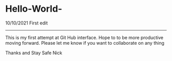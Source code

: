 # Hello-World-
10/10/2021          First edit


_____________________________________________________________________________________________________________


This is my first attempt at Git Hub interface. Hope to to be more productive moving forward.
Please let me know if you want to collaborate on any thing 

Thanks and Stay Safe 
Nick
